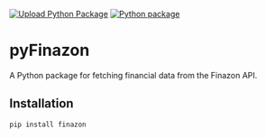 [![Upload Python Package](https://github.com/bossdown123/pyFinazon/actions/workflows/python-publish.yml/badge.svg)](https://github.com/bossdown123/pyFinazon/actions/workflows/python-publish.yml) [![Python package](https://github.com/bossdown123/pyFinazon/actions/workflows/python-package.yml/badge.svg?branch=main)](https://github.com/bossdown123/pyFinazon/actions/workflows/python-package.yml)


# pyFinazon

A Python package for fetching financial data from the Finazon API.

## Installation

```bash
pip install finazon
```

